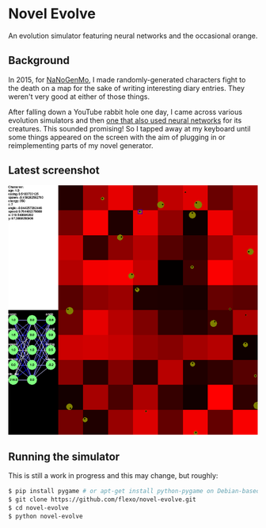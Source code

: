 
Novel Evolve
============

An evolution simulator featuring neural networks and the occasional orange.

Background
----------

In 2015, for [NaNoGenMo](https://github.com/flexo/nanogenmo2015), I made randomly-generated characters fight to the death on a map for the sake of writing interesting diary entries. They weren't very good at either of those things.

After falling down a YouTube rabbit hole one day, I came across various evolution simulators and then [one that also used neural networks](https://www.youtube.com/watch?v=C9tWr1WUTuI) for its creatures. This sounded promising! So I tapped away at my keyboard until some things appeared on the screen with the aim of plugging in or reimplementing parts of my novel generator.

Latest screenshot
-----------------

![Screenshot of novel-evolve](screenshots/auto.png "Screenshot of novel-evolve")

Running the simulator
---------------------

This is still a work in progress and this may change, but roughly:

```bash
$ pip install pygame # or apt-get install python-pygame on Debian-based distros
$ git clone https://github.com/flexo/novel-evolve.git
$ cd novel-evolve
$ python novel-evolve
```

